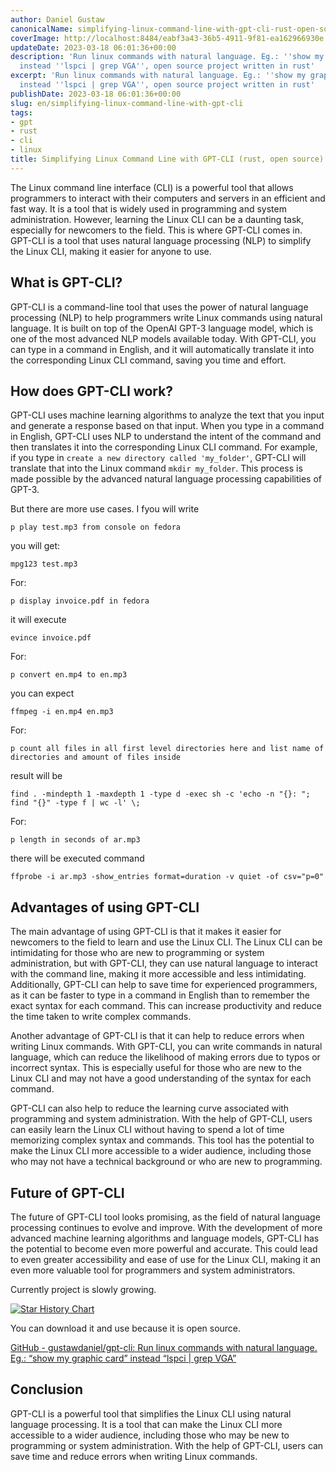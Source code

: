 ```yaml
---
author: Daniel Gustaw
canonicalName: simplifying-linux-command-line-with-gpt-cli-rust-open-source
coverImage: http://localhost:8484/eabf3a43-36b5-4911-9f81-ea162966930e.avif
updateDate: 2023-03-18 06:01:36+00:00
description: 'Run linux commands with natural language. Eg.: ''show my graphic card''
  instead ''lspci | grep VGA'', open source project written in rust'
excerpt: 'Run linux commands with natural language. Eg.: ''show my graphic card''
  instead ''lspci | grep VGA'', open source project written in rust'
publishDate: 2023-03-18 06:01:36+00:00
slug: en/simplifying-linux-command-line-with-gpt-cli
tags:
- gpt
- rust
- cli
- linux
title: Simplifying Linux Command Line with GPT-CLI (rust, open source)
---
```




The Linux command line interface (CLI) is a powerful tool that allows programmers to interact with their computers and servers in an efficient and fast way. It is a tool that is widely used in programming and system administration. However, learning the Linux CLI can be a daunting task, especially for newcomers to the field. This is where GPT-CLI comes in. GPT-CLI is a tool that uses natural language processing (NLP) to simplify the Linux CLI, making it easier for anyone to use.

## What is GPT-CLI?

GPT-CLI is a command-line tool that uses the power of natural language processing (NLP) to help programmers write Linux commands using natural language. It is built on top of the OpenAI GPT-3 language model, which is one of the most advanced NLP models available today. With GPT-CLI, you can type in a command in English, and it will automatically translate it into the corresponding Linux CLI command, saving you time and effort.

## How does GPT-CLI work?

GPT-CLI uses machine learning algorithms to analyze the text that you input and generate a response based on that input. When you type in a command in English, GPT-CLI uses NLP to understand the intent of the command and then translates it into the corresponding Linux CLI command. For example, if you type in `create a new directory called 'my_folder'`, GPT-CLI will translate that into the Linux command `mkdir my_folder`. This process is made possible by the advanced natural language processing capabilities of GPT-3.

But there are more use cases. I fyou will write

```
p play test.mp3 from console on fedora
```

you will get:

```
mpg123 test.mp3
```

For:

```
p display invoice.pdf in fedora
```

it will execute

```
evince invoice.pdf
```

For:

```
p convert en.mp4 to en.mp3
```

you can expect

```
ffmpeg -i en.mp4 en.mp3
```

For:

```
p count all files in all first level directories here and list name of directories and amount of files inside
```

result will be

```
find . -mindepth 1 -maxdepth 1 -type d -exec sh -c 'echo -n "{}: "; find "{}" -type f | wc -l' \;
```

For:

```
p length in seconds of ar.mp3
```

there will be executed command

```
ffprobe -i ar.mp3 -show_entries format=duration -v quiet -of csv="p=0"
```

## Advantages of using GPT-CLI

The main advantage of using GPT-CLI is that it makes it easier for newcomers to the field to learn and use the Linux CLI. The Linux CLI can be intimidating for those who are new to programming or system administration, but with GPT-CLI, they can use natural language to interact with the command line, making it more accessible and less intimidating. Additionally, GPT-CLI can help to save time for experienced programmers, as it can be faster to type in a command in English than to remember the exact syntax for each command. This can increase productivity and reduce the time taken to write complex commands.

Another advantage of GPT-CLI is that it can help to reduce errors when writing Linux commands. With GPT-CLI, you can write commands in natural language, which can reduce the likelihood of making errors due to typos or incorrect syntax. This is especially useful for those who are new to the Linux CLI and may not have a good understanding of the syntax for each command.

GPT-CLI can also help to reduce the learning curve associated with programming and system administration. With the help of GPT-CLI, users can easily learn the Linux CLI without having to spend a lot of time memorizing complex syntax and commands. This tool has the potential to make the Linux CLI more accessible to a wider audience, including those who may not have a technical background or who are new to programming.

## Future of GPT-CLI

The future of GPT-CLI tool looks promising, as the field of natural language processing continues to evolve and improve. With the development of more advanced machine learning algorithms and language models, GPT-CLI has the potential to become even more powerful and accurate. This could lead to even greater accessibility and ease of use for the Linux CLI, making it an even more valuable tool for programmers and system administrators.

Currently project is slowly growing.

[![Star History Chart](https://api.star-history.com/svg?repos=gustawdaniel/gpt-cli&type=Date)](https://star-history.com/#gustawdaniel/gpt-cli&Date)

You can download it and use because it is open source.

[GitHub - gustawdaniel/gpt-cli: Run linux commands with natural language. Eg.: “show my graphic card” instead “lspci | grep VGA”](https://github.com/gustawdaniel/gpt-cli)

## Conclusion

GPT-CLI is a powerful tool that simplifies the Linux CLI using natural language processing. It is a tool that can make the Linux CLI more accessible to a wider audience, including those who may be new to programming or system administration. With the help of GPT-CLI, users can save time and reduce errors when writing Linux commands.
